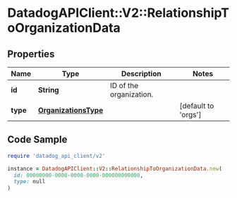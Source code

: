 # DatadogAPIClient::V2::RelationshipToOrganizationData

## Properties

| Name | Type | Description | Notes |
| ---- | ---- | ----------- | ----- |
| **id** | **String** | ID of the organization. |  |
| **type** | [**OrganizationsType**](OrganizationsType.md) |  | [default to &#39;orgs&#39;] |

## Code Sample

```ruby
require 'datadog_api_client/v2'

instance = DatadogAPIClient::V2::RelationshipToOrganizationData.new(
  id: 00000000-0000-0000-0000-000000000000,
  type: null
)
```

